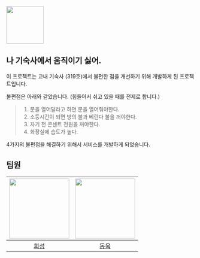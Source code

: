 <img src="https://github.com/user-attachments/assets/c42cf4d9-9df3-4272-95e3-507ca12b3b94" width="100">

## 나 기숙사에서 움직이기 싫어.
이 프로젝트는 교내 기숙사 (319호)에서 불편한 점을 개선하기 위해 개발하게 된 프로젝트입니다.

불편점은 아래와 같았습니다. (힘들어서 쉬고 있을 때를 전제로 합니다.)
> 1. 문을 열어달라고 하면 문을 열어줘야한다.
> 2. 소등시간이 되면 방의 불과 베란다 불을 꺼야한다.
> 3. 자기 전 콘센트 전원을 꺼야한다.
> 4. 화장실에 습도가 높다.

4가지의 불편점을 해결하기 위해서 서비스를 개발하게 되었습니다.



## 팀원
|<img src="https://avatars.githubusercontent.com/u/128358820?v=4" width="160">|<img src="https://avatars.githubusercontent.com/u/128461452?v=4" width="160">|
|:-:|:-:|
|[희성](https://github.com/huise0ng)|[동욱](https://github.com/dongwookkim3)|
